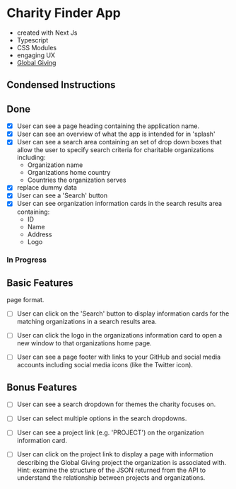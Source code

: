 # Charity Finder App
- created with Next Js
- Typescript
- CSS Modules
- engaging UX
- [Global Giving](https://www.globalgiving.org/)


## Condensed Instructions
## Done
-   [X] User can see a page heading containing the application name.
-   [X] User can see an overview of what the app is intended for in 'splash'
-   [X] User can see a search area containing an set of drop down boxes that
allow the user to specify search criteria for charitable organizations
including:
    - Organization name
    - Organizations home country
    - Countries the organization serves
-   [X] replace dummy data
-   [X] User can see a 'Search' button
-   [X] User can see organization information cards in the search results area
containing:
    - ID
    - Name
    - Address
    - Logo


### In Progress


## Basic Features
page format.
-   [ ] User can click on the 'Search' button to display information cards
for the matching organizations in a search results area.
-   [ ] User can click the logo in the organizations information card to open a
new window to that organizations home page.
-   [ ] User can see a page footer with links to your GitHub and social media
accounts including social media icons (like the Twitter icon).


## Bonus Features
-   [ ] User can see a search dropdown for themes the charity focuses on.
-   [ ] User can select multiple options in the search dropdowns.
-   [ ] User can see a project link (e.g. 'PROJECT') on the organization
information card.
-   [ ] User can click on the project link to display a page with information
describing the Global Giving project the organization is associated with.
Hint: examine the structure of the JSON returned from the API to understand
the relationship between projects and organizations.

